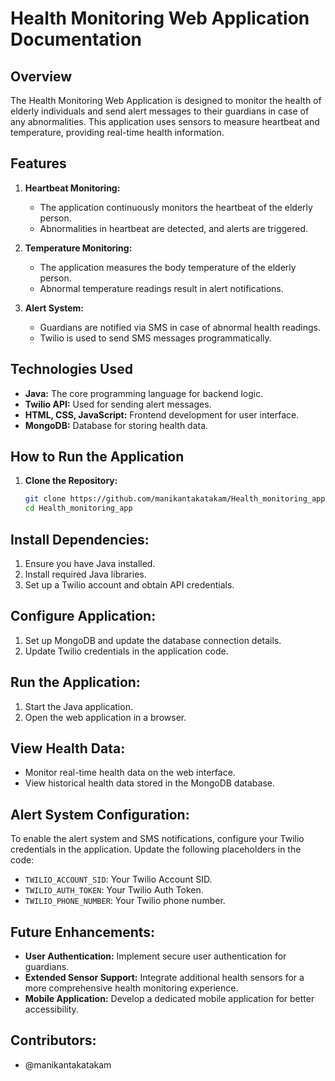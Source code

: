 # Health Monitoring Web Application Documentation

## Overview

The Health Monitoring Web Application is designed to monitor the health of elderly individuals and send alert messages to their guardians in case of any abnormalities. This application uses sensors to measure heartbeat and temperature, providing real-time health information.

## Features

1. **Heartbeat Monitoring:**
   - The application continuously monitors the heartbeat of the elderly person.
   - Abnormalities in heartbeat are detected, and alerts are triggered.

2. **Temperature Monitoring:**
   - The application measures the body temperature of the elderly person.
   - Abnormal temperature readings result in alert notifications.

3. **Alert System:**
   - Guardians are notified via SMS in case of abnormal health readings.
   - Twilio is used to send SMS messages programmatically.

## Technologies Used

- **Java:** The core programming language for backend logic.
- **Twilio API:** Used for sending alert messages.
- **HTML, CSS, JavaScript:** Frontend development for user interface.
- **MongoDB:** Database for storing health data.

## How to Run the Application

1. **Clone the Repository:**
   ```bash
   git clone https://github.com/manikantakatakam/Health_monitoring_app.git
   cd Health_monitoring_app
## Install Dependencies:

1. Ensure you have Java installed.
2. Install required Java libraries.
3. Set up a Twilio account and obtain API credentials.

## Configure Application:

1. Set up MongoDB and update the database connection details.
2. Update Twilio credentials in the application code.

## Run the Application:

1. Start the Java application.
2. Open the web application in a browser.

## View Health Data:

- Monitor real-time health data on the web interface.
- View historical health data stored in the MongoDB database.

## Alert System Configuration:

To enable the alert system and SMS notifications, configure your Twilio credentials in the application. Update the following placeholders in the code:

- `TWILIO_ACCOUNT_SID`: Your Twilio Account SID.
- `TWILIO_AUTH_TOKEN`: Your Twilio Auth Token.
- `TWILIO_PHONE_NUMBER`: Your Twilio phone number.

## Future Enhancements:

- **User Authentication:** Implement secure user authentication for guardians.
- **Extended Sensor Support:** Integrate additional health sensors for a more comprehensive health monitoring experience.
- **Mobile Application:** Develop a dedicated mobile application for better accessibility.

## Contributors:

- @manikantakatakam
